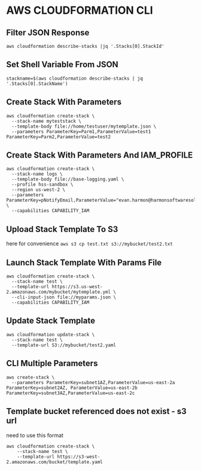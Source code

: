 # AWS CLOUDFORMATION CLI

## Filter JSON Response

```console
aws cloudformation describe-stacks |jq '.Stacks[0].StackId'
```

## Set Shell Variable From JSON

```console
stackname=$(aws cloudformation describe-stacks | jq '.Stacks[0].StackName')
```

## Create Stack With Parameters

```console
aws cloudformation create-stack \
  --stack-name myteststack \
  --template-body file://home/testuser/mytemplate.json \
  --parameters ParameterKey=Parm1,ParameterValue=test1 ParameterKey=Parm2,ParameterValue=test2
```

## Create Stack With Parameters And IAM_PROFILE

```console
aws cloudformation create-stack \
  --stack-name logs \
  --template-body file://base-logging.yaml \
  --profile hss-sandbox \
  --region us-west-2 \
  --parameters ParameterKey=pNotifyEmail,ParameterValue="evan.harmon@harmonsoftwaresolutions.com" \
  --capabilities CAPABILITY_IAM
```

## Upload Stack Template To S3

here for convenience
`aws s3 cp test.txt s3://mybucket/test2.txt`

## Launch Stack Template With Params File

```console
aws cloudformation create-stack \
  --stack-name test \
  --template-url https://s3.us-west-2.amazonaws.com/mybucket/mytemplate.yml \
  --cli-input-json file://myparams.json \
  --capabilities CAPABILITY_IAM
```

## Update Stack Template

```console
aws cloudformation update-stack \
  --stack-name test \
  --template-url S3://mybucket/test2.yaml
```

## CLI Multiple Parameters

```console
aws create-stack \
  --parameters ParameterKey=subnet1AZ,ParameterValue=us-east-2a ParameterKey=subnet2AZ, ParameterValue=us-east-2b ParameterKey=subnet3AZ,ParameterValue=us-east-2c
```

## Template bucket referenced does not exist - s3 url

need to use this format

```console
aws cloudformation create-stack \
    --stack-name test \
    --template-url https://s3-west-2.amazonaws.com/bucket/template.yaml
```
